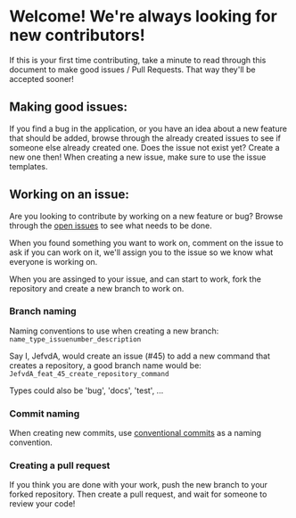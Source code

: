 # Welcome! We're always looking for new contributors!
If this is your first time contributing, take a minute to read through this document to make good issues / Pull Requests. That way they'll be accepted sooner!

## Making good issues:
If you find a bug in the application, or you have an idea about a new feature that should be added, browse through the already created issues to see if someone else already created one.
Does the issue not exist yet? Create a new one then!
When creating a new issue, make sure to use the issue templates.

## Working on an issue:
Are you looking to contribute by working on a new feature or bug? Browse through the [open issues](https://github.com/JefvdA/gh-auto/issues) to see what needs to be done.

When you found something you want to work on, comment on the issue to ask if you can work on it, we'll assign you to the issue so we know what everyone is working on.


When you are assinged to your issue, and can start to work, fork the repository and create a new branch to work on.

### Branch naming
Naming conventions to use when creating a new branch:
`name_type_issuenumber_description`

Say I, JefvdA, would create an issue (#45) to add a new command that creates a repository, a good branch name would be:
`JefvdA_feat_45_create_repository_command`

Types could also be 'bug', 'docs', 'test', ...

### Commit naming
When creating new commits, use [conventional commits](https://www.conventionalcommits.org/en/v1.0.0/) as a naming convention.

### Creating a pull request
If you think you are done with your work, push the new branch to your forked repository. Then create a pull request, and wait for someone to review your code!
